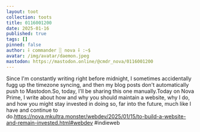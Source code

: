 ```yaml
---
layout: toot
collection: toots
title: 0116001200
date: 2025-01-16
published: true
tags: []
pinned: false
author: ⸸ commander ░ nova ⸸ :~$
avatar: /img/avatar/daemon.jpeg
mastodon: https://mastodon.online/@cmdr_nova/0116001200
---
```


Since I'm constantly writing right before midnight, I sometimes accidentally fugg up the timezone syncing, and then my blog posts don't automatically push to Mastodon.So, today, I'll be sharing this one manually.Today on Nova Prime, I write about how and why you should maintain a website, why I do, and how you might stay invested in doing so, far into the future, much like I have and continue to do.https://nova.mkultra.monster/webdev/2025/01/15/to-build-a-website-and-remain-invested.html#webdev #indieweb
